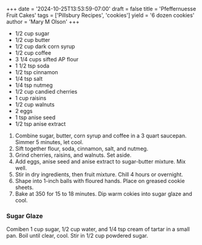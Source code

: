 +++
date = '2024-10-25T13:53:59-07:00'
draft = false
title = 'Pfeffernuesse Fruit Cakes'
tags = ['Pillsbury Recipes', 'cookies']
yield = '6 dozen cookies'
author = 'Mary M Olson'
+++

* 1/2 cup sugar
* 1/2 cup butter
* 1/2 cup dark corn syrup
* 1/2 cup coffee 
* 3 1/4 cups sifted AP flour
* 1 1/2 tsp soda
* 1/2 tsp cinnamon
* 1/4 tsp salt
* 1/4 tsp nutmeg
* 1/2 cup candied cherries
* 1 cup raisins
* 1/2 cup walnuts
* 2 eggs
* 1 tsp anise seed
* 1/2 tsp anise extract

1. Combine sugar, butter, corn syrup and coffee in a 3 quart saucepan. Simmer 5 minutes, let cool.
2. Sift together flour, soda, cinnamon, salt, and nutmeg.
3. Grind cherries, raisins, and walnuts. Set aside.
4. Add eggs, anise seed and anise extract to sugar-butter mixture. Mix well.
5. Stir in dry ingredients, then fruit mixture. Chill 4 hours or overnight.
6. Shape into 1-inch balls with floured hands. Place on greased cookie sheets.
7. Bake at 350 for 15 to 18 minutes. Dip warm cokies into sugar glaze and cool.

### Sugar Glaze
Comiben 1 cup sugar, 1/2 cup water, and 1/4 tsp cream of tartar in a small pan. Boil until clear, cool. Stir in 1/2 cup powdered sugar.